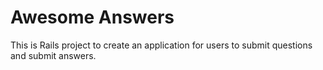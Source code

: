 # Awesome Answers

This is Rails project to create an application for users to submit questions and submit answers.

